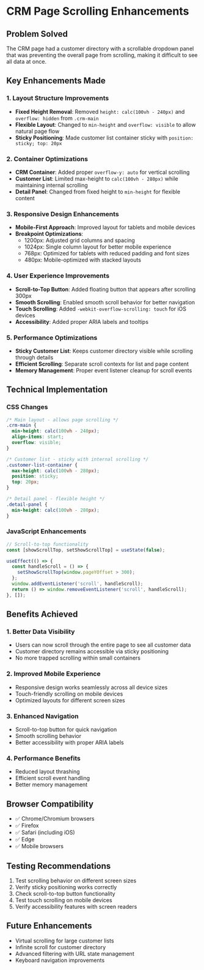 # CRM Page Scrolling Enhancements

## Problem Solved
The CRM page had a customer directory with a scrollable dropdown panel that was preventing the overall page from scrolling, making it difficult to see all data at once.

## Key Enhancements Made

### 1. Layout Structure Improvements
- **Fixed Height Removal**: Removed `height: calc(100vh - 240px)` and `overflow: hidden` from `.crm-main`
- **Flexible Layout**: Changed to `min-height` and `overflow: visible` to allow natural page flow
- **Sticky Positioning**: Made customer list container sticky with `position: sticky; top: 20px`

### 2. Container Optimizations
- **CRM Container**: Added proper `overflow-y: auto` for vertical scrolling
- **Customer List**: Limited max-height to `calc(100vh - 280px)` while maintaining internal scrolling
- **Detail Panel**: Changed from fixed height to `min-height` for flexible content

### 3. Responsive Design Enhancements
- **Mobile-First Approach**: Improved layout for tablets and mobile devices
- **Breakpoint Optimizations**:
  - 1200px: Adjusted grid columns and spacing
  - 1024px: Single column layout for better mobile experience
  - 768px: Optimized for tablets with reduced padding and font sizes
  - 480px: Mobile-optimized with stacked layouts

### 4. User Experience Improvements
- **Scroll-to-Top Button**: Added floating button that appears after scrolling 300px
- **Smooth Scrolling**: Enabled smooth scroll behavior for better navigation
- **Touch Scrolling**: Added `-webkit-overflow-scrolling: touch` for iOS devices
- **Accessibility**: Added proper ARIA labels and tooltips

### 5. Performance Optimizations
- **Sticky Customer List**: Keeps customer directory visible while scrolling through details
- **Efficient Scrolling**: Separate scroll contexts for list and page content
- **Memory Management**: Proper event listener cleanup for scroll events

## Technical Implementation

### CSS Changes
```css
/* Main layout - allows page scrolling */
.crm-main {
  min-height: calc(100vh - 240px);
  align-items: start;
  overflow: visible;
}

/* Customer list - sticky with internal scrolling */
.customer-list-container {
  max-height: calc(100vh - 280px);
  position: sticky;
  top: 20px;
}

/* Detail panel - flexible height */
.detail-panel {
  min-height: calc(100vh - 280px);
}
```

### JavaScript Enhancements
```javascript
// Scroll-to-top functionality
const [showScrollTop, setShowScrollTop] = useState(false);

useEffect(() => {
  const handleScroll = () => {
    setShowScrollTop(window.pageYOffset > 300);
  };
  window.addEventListener('scroll', handleScroll);
  return () => window.removeEventListener('scroll', handleScroll);
}, []);
```

## Benefits Achieved

### 1. Better Data Visibility
- Users can now scroll through the entire page to see all customer data
- Customer directory remains accessible via sticky positioning
- No more trapped scrolling within small containers

### 2. Improved Mobile Experience
- Responsive design works seamlessly across all device sizes
- Touch-friendly scrolling on mobile devices
- Optimized layouts for different screen sizes

### 3. Enhanced Navigation
- Scroll-to-top button for quick navigation
- Smooth scrolling behavior
- Better accessibility with proper ARIA labels

### 4. Performance Benefits
- Reduced layout thrashing
- Efficient scroll event handling
- Better memory management

## Browser Compatibility
- ✅ Chrome/Chromium browsers
- ✅ Firefox
- ✅ Safari (including iOS)
- ✅ Edge
- ✅ Mobile browsers

## Testing Recommendations
1. Test scrolling behavior on different screen sizes
2. Verify sticky positioning works correctly
3. Check scroll-to-top button functionality
4. Test touch scrolling on mobile devices
5. Verify accessibility features with screen readers

## Future Enhancements
- Virtual scrolling for large customer lists
- Infinite scroll for customer directory
- Advanced filtering with URL state management
- Keyboard navigation improvements